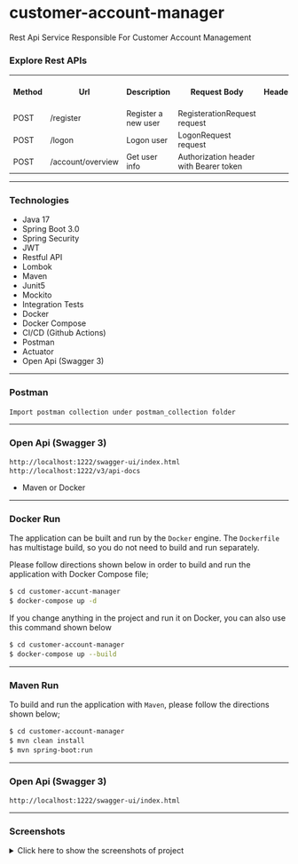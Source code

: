 # customer-account-manager
Rest Api Service Responsible For Customer Account Management

### Explore Rest APIs

<table style="width:100%">
  <tr>
      <th>Method</th>
      <th>Url</th>
      <th>Description</th>
      <th>Request Body</th>
      <th>Header</th>
      <th>Valid Path Variable</th>
      <th>Request Param</th>
      <th>No Path Variable</th>
  </tr>
  <tr>
      <td>POST</td>
      <td>/register</td>
      <td>Register a new user</td>
      <td>RegisterationRequest request</td>
      <td></td>
      <td></td>
      <td></td>
      <td></td>
  </tr>
  <tr>
      <td>POST</td>
      <td>/logon</td>
      <td>Logon user </td>
      <td>LogonRequest request</td>
      <td></td>
      <td></td>
      <td></td>
      <td></td>
  </tr>

  <tr>
    <td>POST</td>
    <td>/account/overview</td>
    <td>Get user info</td>
    <td>Authorization header with Bearer token</td>
    <td></td>
    <td></td>
  </tr>
</table>


---
### Technologies


- Java 17
- Spring Boot 3.0
- Spring Security
- JWT
- Restful API
- Lombok
- Maven
- Junit5
- Mockito
- Integration Tests
- Docker
- Docker Compose
- CI/CD (Github Actions)
- Postman
- Actuator
- Open Api (Swagger 3)

---
### Postman

```
Import postman collection under postman_collection folder
```

---
### Open Api (Swagger 3)

```
http://localhost:1222/swagger-ui/index.html
http://localhost:1222/v3/api-docs
```


- Maven or Docker
---
### Docker Run
The application can be built and run by the `Docker` engine. The `Dockerfile` has multistage build, so you do not need to build and run separately.

Please follow directions shown below in order to build and run the application with Docker Compose file;

```sh
$ cd customer-accunt-manager
$ docker-compose up -d
```

If you change anything in the project and run it on Docker, you can also use this command shown below

```sh
$ cd customer-account-manager
$ docker-compose up --build
```

---
### Maven Run
To build and run the application with `Maven`, please follow the directions shown below;

```sh
$ cd customer-account-manager
$ mvn clean install
$ mvn spring-boot:run
```
---
### Open Api (Swagger 3)

```
http://localhost:1222/swagger-ui/index.html
```

---
### Screenshots

<details>
<summary>Click here to show the screenshots of project</summary>
    <p> Figure 1 </p>
    <img src ="screenshots/Screenshot 2024-06-14 at 11.52.02.png">
    <p> Figure 2 </p>
    <img src ="screenshots/Screenshot 2024-06-14 at 18.40.08.png">
    <p> Figure 3 </p>
    <img src ="screenshots/Screenshot 2024-06-14 at 18.40.12.png">
    <p> Figure 4 </p>
    <img src ="screenshots/Screenshot 2024-06-14 at 18.40.16.png">
    <p> Figure 5 </p>
    <img src ="screenshots/Screenshot 2024-06-14 at 18.40.19.png">
    <p> Figure 6 </p>
    <img src ="screenshots/Screenshot 2024-06-14 at 18.40.01.png">
</details>


